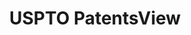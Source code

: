 ---
bigquery: https://console.cloud.google.com/bigquery?p=patents-public-data&d=patentsview&page=dataset
citation: Attribution should be given to PatentsView for use, distribution, or derivative
  works.
code: https://github.com/CSSIP-AIR/PatentsView-Code-Snippets/
contributors: USPTO
cost: None
description: 'PatentsView includes US patent data including raw data (summaries, applications,
  pregrant applications), disambugations of inventors and assignees, and inventor
  gender estimates.  Also foreign priority data, # of figures and sheets, and government
  interest statements.'
documentation: https://patentsview.org/query/builder-faqs
last_edit: 04/12/2022, 06:37:32
location: https://patentsview.org/
maintained_by: USPTO
record_creation_timestamp: 12/2/2020 17:20:46
schema_fields:
- lname
- date
- title
- term_grant
- publication_number
- id
- subcategory_id
- dependent
- main_group
- level_one
- disamb_assignee_id_20200929
- variety
- subgroup_id
- category
- disamb_inventor_id_20170808
- organization
- latitude
- disamb_inventor_id_20190820
- disamb_assignee_id_20190312
- uuid
- name_last
- ipc_version_indicator
- withdrawn
- term_disclaimer
- section_id
- inventor_id
- field_title
- state_fips
- assignee_id
- group_id
- lawyer_id
- name
- f102_date
- disamb_inventor_id_20191231
- rawassignee_id
- text
- disamb_assignee_id_20200331
- exemplary
- latlong
- disamb_inventor_id_20171226
- disamb_inventor_id_20170307
- longitude
- sector_title
- applicant_type
- classification_level
- sequence
- disamb_assignee_id_20190820
- deceased
- country
- doctype
- location_id
- disamb_inventor_id_20200929
- patent_id
- num_sheets
- city
- disamb_inventor_id_20171003
- name_first
- rawinventor_id
- rel_id
- group
- field_id
- rawlocation_id
- subsection_id
- organization_id
- attribution_status
- application_id
- mainclass_id
- disclaimer_date
- section
- num
- county_fips
- disamb_inventor_id_20201229
- disamb_assignee_id_20200630
- _102_date
- level_three
- citation_id
- category_id
- contract_award_number
- classification_data_source
- county
- term_extension
- latin_name
- disamb_inventor_id_20200630
- disamb_inventor_id_20181127
- doc_type
- disamb_assignee_id_20191231
- gi_statement
- abstract
- _371_date
- symbol_position
- f371_date
- kind
- disamb_assignee_id_20181127
- num_claims
- status
- role
- length
- classification_status
- fname
- disamb_inventor_id_20200331
- rule_47
- ipc_class
- disamb_assignee_id_20191008
- action_date
- disamb_inventor_id_20191008
- lapse_of_patent
- relkind
- subgroup
- state
- country_transformed
- type
- disamb_inventor_id_20180528
- classification_value
- num_figures
- series_code
- number
- male_flag
- level_two
- male
- disamb_inventor_id_20190312
- filename
- reldocno
- subclass_id
- designation
- subclass
shortname: patentsview
tags:
- disambiguation
- United States
- gender
terms_of_use: Creative Commons Attribution 4.0 International License.
timeframe: 1963-1999
title: USPTO PatentsView
uuid: cf1780b1-e265-4e49-8d1d-83b9cfe0fd9a
---